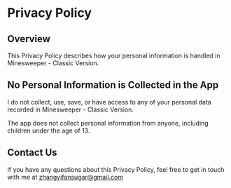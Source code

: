 # Privacy Policy
## Overview
This Privacy Policy describes how your personal information is handled in Minesweeper - Classic Version.
## No Personal Information is Collected in the App
I do not collect, use, save, or have access to any of your personal data recorded in Minesweeper - Classic Version.

The app does not collect personal information from anyone, including children under the age of 13.
## Contact Us
If you have any questions about this Privacy Policy, feel free to get in touch with me at zhangyifansugar@gmail.com
